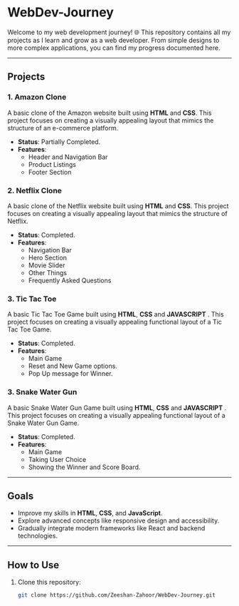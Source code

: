 # WebDev-Journey

Welcome to my web development journey! 🌐 This repository contains all my projects as I learn and grow as a web developer. From simple designs to more complex applications, you can find my progress documented here.

---

## Projects

### 1. Amazon Clone
A basic clone of the Amazon website built using **HTML** and **CSS**. This project focuses on creating a visually appealing layout that mimics the structure of an e-commerce platform.

- **Status**: Partially Completed. 
- **Features**: 
  - Header and Navigation Bar
  - Product Listings
  - Footer Section


### 2. Netflix Clone
A basic clone of the Netflix website built using **HTML** and **CSS**. This project focuses on creating a visually appealing layout that mimics the structure of Netflix.

- **Status**: Completed. 
- **Features**: 
  - Navigation Bar
  - Hero Section
  - Movie Slider
  - Other Things
  - Frequently Asked Questions


### 3. Tic Tac Toe
A basic Tic Tac Toe Game built using **HTML**, **CSS** and **JAVASCRIPT** . This project focuses on creating a visually appealing functional layout of a Tic Tac Toe Game.
- **Status**: Completed. 
- **Features**: 
  - Main Game
  - Reset and New Game options.
  - Pop Up message for Winner.


### 3. Snake Water Gun
A basic Snake Water Gun Game built using **HTML**, **CSS** and **JAVASCRIPT** . This project focuses on creating a visually appealing functional layout of a Snake Water Gun Game.
- **Status**: Completed. 
- **Features**: 
  - Main Game
  - Taking User Choice
  - Showing the Winner and Score Board.

---

## Goals
- Improve my skills in **HTML**, **CSS**, and **JavaScript**.  
- Explore advanced concepts like responsive design and accessibility.  
- Gradually integrate modern frameworks like React and backend technologies.  

---

## How to Use
1. Clone this repository:
   ```bash
   git clone https://github.com/Zeeshan-Zahoor/WebDev-Journey.git
